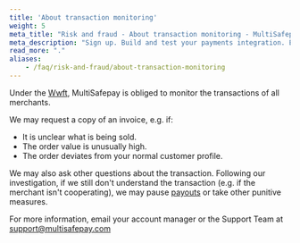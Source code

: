 ```yaml
---
title: 'About transaction monitoring'
weight: 5
meta_title: "Risk and fraud - About transaction monitoring - MultiSafepay Docs"
meta_description: "Sign up. Build and test your payments integration. Explore our products and services. Use our API reference, SDKs, and wrappers. Get support."
read_more: "."
aliases:    
    - /faq/risk-and-fraud/about-transaction-monitoring
---
```

Under the [Wwft](https://www.fiu-nederland.nl/en/legislation/general-legislation/wwft), MultiSafepay is obliged to monitor the transactions of all merchants. 

We may request a copy of an invoice, e.g. if:

* It is unclear what is being sold.
* The order value is unusually high.
* The order deviates from your normal customer profile.

We may also ask other questions about the transaction. Following our investigation, if we still don't understand the transaction (e.g. if the merchant isn't cooperating), we may pause [payouts](/account/payouts/) or take other punitive measures.

For more information, email your account manager or the Support Team at <support@multisafepay.com>

